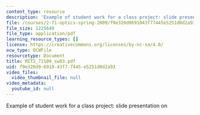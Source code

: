 ```yaml
---
content_type: resource
description: 'Example of student work for a class project: slide presentation on '
file: /courses/2-71-optics-spring-2009/f9e320d9691043f77445e5251d0d2a93_MIT2_71S09_sw03.pdf
file_size: 1225649
file_type: application/pdf
learning_resource_types: []
license: https://creativecommons.org/licenses/by-nc-sa/4.0/
ocw_type: OCWFile
resourcetype: Document
title: MIT2_71S09_sw03.pdf
uid: f9e320d9-6910-43f7-7445-e5251d0d2a93
video_files:
  video_thumbnail_file: null
video_metadata:
  youtube_id: null
---
```

Example of student work for a class project: slide presentation on 